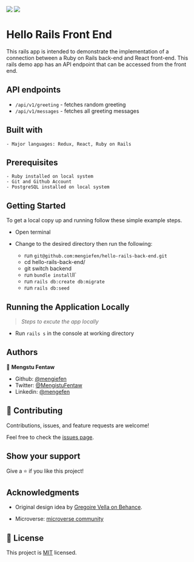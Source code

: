 ![](https://img.shields.io/badge/Microverse-blueviolet) ![](https://img.shields.io/badge/MENGSTU-FENTAW-success)


# Hello Rails Front End

This rails app is intended to demonstrate the implementation of a connection between a Ruby on Rails back-end and React front-end. This rails demo app has an API endpoint that can be accessed from the front end.

## API endpoints

- `/api/v1/greeting` - fetches random greeting
- `/api/v1/messages` - fetches all greeting messages

## Built with

    - Major languages: Redux, React, Ruby on Rails

## Prerequisites

    - Ruby installed on local system  
    - Git and Github Account
    - PostgreSQL installed on local system

## Getting Started

To get a local copy up and running follow these simple example steps.

- Open terminal
- Change to the desired directory then run the following:

  - run `git@github.com:mengiefen/hello-rails-back-end.git`
  - cd hello-rails-back-end/
  - git switch backend
  - run `bundle install`ll`
  - run `rails db:create db:migrate`
  - run `rails db:seed`

## Running the Application Locally

> _Steps to excute the app locally_

- Run `rails s` in the console at working directory

## Authors

👤 **Mengstu Fentaw**

- Github: [@mengiefen](https://github.com/mengiefen)
- Twitter: [@MengistuFentaw](https://twitter.com/MengistuFentaw)
- Linkedin: [@mengefen](https://www.linkedin.com/in/mengefen/)

## 🤝 Contributing

Contributions, issues, and feature requests are welcome!

Feel free to check the [issues page](https://github.com/yersel500/recipe-app/issues).

## Show your support

Give a ⭐️ if you like this project!

## Acknowledgments

- Original design idea by [ Gregoire Vella on Behance](https://www.behance.net/gregoirevella).

- Microverse: [microverse community](https://github.com/microverseinc)

## 📝 License

This project is [MIT](./MIT.md) licensed.


